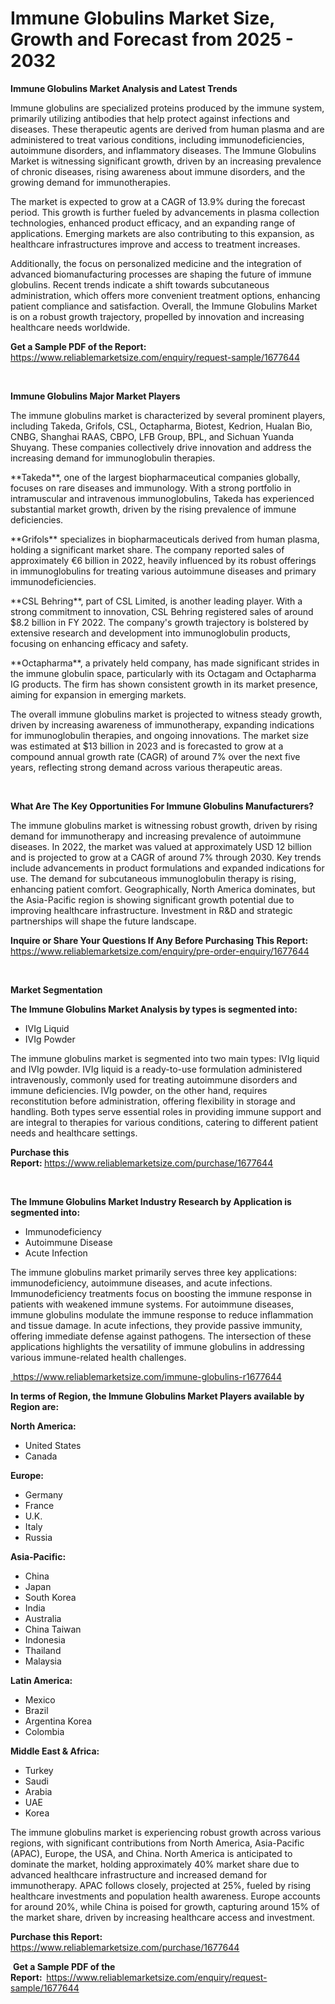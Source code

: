 <p><h1>Immune Globulins Market Size, Growth and Forecast from 2025 - 2032</h1></p><p><strong>Immune Globulins Market Analysis and Latest Trends</strong></p>
<p><p>Immune globulins are specialized proteins produced by the immune system, primarily utilizing antibodies that help protect against infections and diseases. These therapeutic agents are derived from human plasma and are administered to treat various conditions, including immunodeficiencies, autoimmune disorders, and inflammatory diseases. The Immune Globulins Market is witnessing significant growth, driven by an increasing prevalence of chronic diseases, rising awareness about immune disorders, and the growing demand for immunotherapies.</p><p>The market is expected to grow at a CAGR of 13.9% during the forecast period. This growth is further fueled by advancements in plasma collection technologies, enhanced product efficacy, and an expanding range of applications. Emerging markets are also contributing to this expansion, as healthcare infrastructures improve and access to treatment increases.</p><p>Additionally, the focus on personalized medicine and the integration of advanced biomanufacturing processes are shaping the future of immune globulins. Recent trends indicate a shift towards subcutaneous administration, which offers more convenient treatment options, enhancing patient compliance and satisfaction. Overall, the Immune Globulins Market is on a robust growth trajectory, propelled by innovation and increasing healthcare needs worldwide.</p></p>
<p><strong>Get a Sample PDF of the Report:&nbsp;</strong> <a href="https://www.reliablemarketsize.com/enquiry/request-sample/1677644?utm_campaign=2625&utm_medium=2&utm_source=Github&utm_content=ia&utm_term=19042025&utm_id=immune-globulins">https://www.reliablemarketsize.com/enquiry/request-sample/1677644</a></p>
<p>&nbsp;</p>
<p><strong>Immune Globulins Major Market Players</strong></p>
<p><p>The immune globulins market is characterized by several prominent players, including Takeda, Grifols, CSL, Octapharma, Biotest, Kedrion, Hualan Bio, CNBG, Shanghai RAAS, CBPO, LFB Group, BPL, and Sichuan Yuanda Shuyang. These companies collectively drive innovation and address the increasing demand for immunoglobulin therapies.</p><p>**Takeda**, one of the largest biopharmaceutical companies globally, focuses on rare diseases and immunology. With a strong portfolio in intramuscular and intravenous immunoglobulins, Takeda has experienced substantial market growth, driven by the rising prevalence of immune deficiencies. </p><p>**Grifols** specializes in biopharmaceuticals derived from human plasma, holding a significant market share. The company reported sales of approximately €6 billion in 2022, heavily influenced by its robust offerings in immunoglobulins for treating various autoimmune diseases and primary immunodeficiencies. </p><p>**CSL Behring**, part of CSL Limited, is another leading player. With a strong commitment to innovation, CSL Behring registered sales of around $8.2 billion in FY 2022. The company's growth trajectory is bolstered by extensive research and development into immunoglobulin products, focusing on enhancing efficacy and safety.</p><p>**Octapharma**, a privately held company, has made significant strides in the immune globulin space, particularly with its Octagam and Octapharma IG products. The firm has shown consistent growth in its market presence, aiming for expansion in emerging markets.</p><p>The overall immune globulins market is projected to witness steady growth, driven by increasing awareness of immunotherapy, expanding indications for immunoglobulin therapies, and ongoing innovations. The market size was estimated at $13 billion in 2023 and is forecasted to grow at a compound annual growth rate (CAGR) of around 7% over the next five years, reflecting strong demand across various therapeutic areas.</p></p>
<p>&nbsp;</p>
<p><strong>What Are The Key Opportunities For Immune Globulins Manufacturers?</strong></p>
<p><p>The immune globulins market is witnessing robust growth, driven by rising demand for immunotherapy and increasing prevalence of autoimmune diseases. In 2022, the market was valued at approximately USD 12 billion and is projected to grow at a CAGR of around 7% through 2030. Key trends include advancements in product formulations and expanded indications for use. The demand for subcutaneous immunoglobulin therapy is rising, enhancing patient comfort. Geographically, North America dominates, but the Asia-Pacific region is showing significant growth potential due to improving healthcare infrastructure. Investment in R&D and strategic partnerships will shape the future landscape.</p></p>
<p><strong>Inquire or Share Your Questions If Any Before Purchasing This Report:</strong> <a href="https://www.reliablemarketsize.com/enquiry/pre-order-enquiry/1677644?utm_campaign=2625&utm_medium=2&utm_source=Github&utm_content=ia&utm_term=19042025&utm_id=immune-globulins">https://www.reliablemarketsize.com/enquiry/pre-order-enquiry/1677644</a></p>
<p>&nbsp;</p>
<p><strong>Market Segmentation</strong></p>
<p><strong>The Immune Globulins Market Analysis by types is segmented into:</strong></p>
<p><ul><li>IVIg Liquid</li><li>IVIg Powder</li></ul></p>
<p><p>The immune globulins market is segmented into two main types: IVIg liquid and IVIg powder. IVIg liquid is a ready-to-use formulation administered intravenously, commonly used for treating autoimmune disorders and immune deficiencies. IVIg powder, on the other hand, requires reconstitution before administration, offering flexibility in storage and handling. Both types serve essential roles in providing immune support and are integral to therapies for various conditions, catering to different patient needs and healthcare settings.</p></p>
<p><strong>Purchase this Report:&nbsp;</strong><a href="https://www.reliablemarketsize.com/purchase/1677644?utm_campaign=2625&utm_medium=2&utm_source=Github&utm_content=ia&utm_term=19042025&utm_id=immune-globulins">https://www.reliablemarketsize.com/purchase/1677644</a></p>
<p>&nbsp;</p>
<p><strong>The Immune Globulins Market Industry Research by Application is segmented into:</strong></p>
<p><ul><li>Immunodeficiency</li><li>Autoimmune Disease</li><li>Acute Infection</li></ul></p>
<p><p>The immune globulins market primarily serves three key applications: immunodeficiency, autoimmune diseases, and acute infections. Immunodeficiency treatments focus on boosting the immune response in patients with weakened immune systems. For autoimmune diseases, immune globulins modulate the immune response to reduce inflammation and tissue damage. In acute infections, they provide passive immunity, offering immediate defense against pathogens. The intersection of these applications highlights the versatility of immune globulins in addressing various immune-related health challenges.</p></p>
<p><a href="https://www.reliablemarketsize.com/immune-globulins-r1677644?utm_campaign=2625&utm_medium=2&utm_source=Github&utm_content=ia&utm_term=19042025&utm_id=immune-globulins">&nbsp;https://www.reliablemarketsize.com/immune-globulins-r1677644</a></p>
<p><strong>In terms of Region, the Immune Globulins Market Players available by Region are:</strong></p>
<p>
    <p> <strong> North America: </strong>
        <ul>
            <li>United States</li>
            <li>Canada</li>
        </ul>
        </p> 
    <p> <strong> Europe: </strong>
        <ul>
            <li>Germany</li>
            <li>France</li>
            <li>U.K.</li>
            <li>Italy</li>
            <li>Russia</li>
        </ul>
        </p> 
    <p> <strong> Asia-Pacific: </strong>
        <ul>
            <li>China</li>
            <li>Japan</li>
            <li>South Korea</li>
            <li>India</li>
            <li>Australia</li>
            <li>China Taiwan</li>
            <li>Indonesia</li>
            <li>Thailand</li>
            <li>Malaysia</li>
        </ul>
        </p> 
    <p> <strong> Latin America: </strong>
        <ul>
            <li>Mexico</li>
            <li>Brazil</li>
            <li>Argentina Korea</li>
            <li>Colombia</li>
        </ul>
        </p> 
    <p> <strong> Middle East & Africa: </strong>
        <ul>
            <li>Turkey</li>
            <li>Saudi</li>
            <li>Arabia</li>
            <li>UAE</li>
            <li>Korea</li>
        </ul>
    </p>
    </p>
<p><p>The immune globulins market is experiencing robust growth across various regions, with significant contributions from North America, Asia-Pacific (APAC), Europe, the USA, and China. North America is anticipated to dominate the market, holding approximately 40% market share due to advanced healthcare infrastructure and increased demand for immunotherapy. APAC follows closely, projected at 25%, fueled by rising healthcare investments and population health awareness. Europe accounts for around 20%, while China is poised for growth, capturing around 15% of the market share, driven by increasing healthcare access and investment.</p></p>
<p><strong>Purchase this Report: </strong><a href="https://www.reliablemarketsize.com/purchase/1677644?utm_campaign=2625&utm_medium=2&utm_source=Github&utm_content=ia&utm_term=19042025&utm_id=immune-globulins">https://www.reliablemarketsize.com/purchase/1677644</a></p>
<p>&nbsp;<strong>Get a Sample PDF of the Report:&nbsp;&nbsp;</strong><a href="https://www.reliablemarketsize.com/enquiry/request-sample/1677644?utm_campaign=2625&utm_medium=2&utm_source=Github&utm_content=ia&utm_term=19042025&utm_id=immune-globulins">https://www.reliablemarketsize.com/enquiry/request-sample/1677644</a></p>
<p><strong></strong></p>
<p><p></p><p></p><p></p></p>